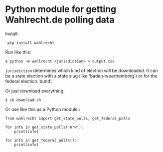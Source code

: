 # Python module for getting Wahlrecht.de polling data

Install:

     pip install wahlrecht

Run like this:

    $ python -m wahlrecht <jurisdiction> > output.csv

`jurisdiction` determines which kind of election will be downloaded. It can be a state election with a state slug (like 'baden-wuerttemberg') or for the federal election 'bund'.

Or just download everything:

    $ sh download.sh


Or use like this as a Python module.:

    from wahlrecht import get_state_polls, get_federal_polls

    for info in get_state_polls('nrw'):
        print(info)

    for info in get_federal_polls():
        print(info)
